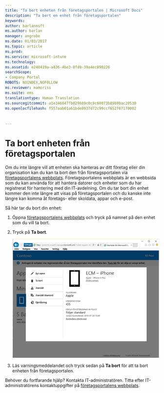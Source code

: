 ```yaml
---
title: "Ta bort enheten från företagsportalen | Microsoft Docs"
description: "Ta bort en enhet från företagsportalen"
keywords: 
author: barlanmsft
ms.author: barlan
manager: angrobe
ms.date: 01/03/2017
ms.topic: article
ms.prod: 
ms.service: microsoft-intune
ms.technology: 
ms.assetid: e240419a-a836-4be3-8fd9-39a4ec890226
searchScope:
- Company Portal
ROBOTS: NOINDEX,NOFOLLOW
ms.reviewer: mamoriss
ms.suite: ems
translationtype: Human Translation
ms.sourcegitcommit: a1e346047fb029689c0c9c68073b89b9bac20530
ms.openlocfilehash: f557aab61a61bde8937d72c99ccf652787170002


---
```


# <a name="remove-your-device-from-the-company-portal"></a>Ta bort enheten från företagsportalen

Om du inte längre vill att enheten ska hanteras av ditt företag eller din organisation kan du kan ta bort den från företagsportalen via [företagsportalens webbplats](http://portal.manage.microsoft.com). Företagsportalens webbplats är en webbsida som du kan använda för att hantera datorer och enheter som du har registrerat för hantering med din IT-avdelning. Om du tar bort din enhet kommer den inte längre att visas på företagsportalen och du kanske inte längre kan komma åt företags- eller skoldata, appar och e-post.

Så här tar du bort din enhet:

1.  Öppna [företagsportalens webbplats](http://portal.manage.microsoft.com) och tryck på namnet på den enhet som du vill ta bort.

2.  Tryck på **Ta bort**.

    ![Alternativet Ta bort enhet på företagsportalens webbplats](./media/iwp-screen-with-all-options.png)

3. Läs varningsmeddelandet och tryck sedan på **Ta bort** för att ta bort enheten från företagsportalen.

Behöver du fortfarande hjälp? Kontakta IT-administratören. Titta efter IT-administratörens kontaktuppgifter på [företagsportalens webbplats](http://portal.manage.microsoft.com).



<!--HONumber=Jan17_HO1-->


